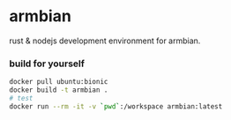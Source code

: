 # armbian

rust & nodejs development environment for armbian.

### build for yourself

```bash
docker pull ubuntu:bionic
docker build -t armbian .
# test
docker run --rm -it -v `pwd`:/workspace armbian:latest
```
